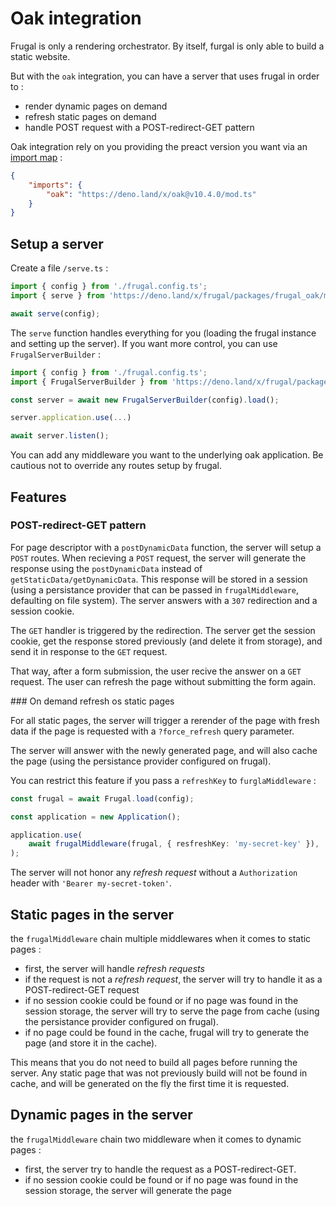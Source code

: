 # Oak integration

Frugal is only a rendering orchestrator. By itself, furgal is only able to build a static website.

But with the `oak` integration, you can have a server that uses frugal in order to :

- render dynamic pages on demand
- refresh static pages on demand
- handle POST request with a POST-redirect-GET pattern

Oak integration rely on you providing the preact version you want via an [import map](https://deno.land/manual/linking_to_external_code/import_maps) :

```json
{
    "imports": {
        "oak": "https://deno.land/x/oak@v10.4.0/mod.ts"
    }
}
```

## Setup a server

Create a file `/serve.ts` :

```ts
import { config } from './frugal.config.ts';
import { serve } from 'https://deno.land/x/frugal/packages/frugal_oak/mod.ts';

await serve(config);
```

The `serve` function handles everything for you (loading the frugal instance and setting up the server). If you want more control, you can use `FrugalServerBuilder` :

```ts
import { config } from './frugal.config.ts';
import { FrugalServerBuilder } from 'https://deno.land/x/frugal/packages/frugal_oak/mod.ts';

const server = await new FrugalServerBuilder(config).load();

server.application.use(...)

await server.listen();
```

You can add any middleware you want to the underlying oak application. Be cautious not to override any routes setup by frugal.

## Features

### POST-redirect-GET pattern

For page descriptor with a `postDynamicData` function, the server will setup a `POST` routes. When recieving a `POST` request, the server will generate the response using the `postDynamicData` instead of `getStaticData/getDynamicData`. This response will be stored in a session (using a persistance provider that can be passed in `frugalMiddleware`, defaulting on file system). The server answers with a `307` redirection and a session cookie.

The `GET` handler is triggered by the redirection. The server get the session cookie, get the response stored previously (and delete it from storage), and send it in response to the `GET` request.

That way, after a form submission, the user recive the answer on a `GET` request. The user can refresh the page without submitting the form again.

### On demand refresh os static pages

For all static pages, the server will trigger a rerender of the page with fresh data if the page is requested with a `?force_refresh` query parameter.

The server will answer with the newly generated page, and will also cache the page (using the persistance provider configured on frugal).

You can restrict this feature if you pass a `refreshKey` to `furglaMiddleware` :

```ts
const frugal = await Frugal.load(config);

const application = new Application();

application.use(
    await frugalMiddleware(frugal, { resfreshKey: 'my-secret-key' }),
);
```

The server will not honor any _refresh request_ without a `Authorization` header with `'Bearer my-secret-token'`.

## Static pages in the server

the `frugalMiddleware` chain multiple middlewares when it comes to static pages :

- first, the server will handle _refresh requests_
- if the request is not a _refresh request_, the server will try to handle it as a POST-redirect-GET request
- if no session cookie could be found or if no page was found in the session storage, the server will try to serve the page from cache (using the persistance provider configured on frugal).
- if no page could be found in the cache, frugal will try to generate the page (and store it in the cache).

This means that you do not need to build all pages before running the server. Any static page that was not previously build will not be found in cache, and will be generated on the fly the first time it is requested.

## Dynamic pages in the server

the `frugalMiddleware` chain two middleware when it comes to dynamic pages :

- first, the server try to handle the request as a POST-redirect-GET.
- if no session cookie could be found or if no page was found in the session storage, the server will generate the page
